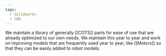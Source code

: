 ```yaml
---
tags:
  - Solidworks
  - CAD
---
```

We maintain a library of generally [[COTS]] parts for ease of use that are already optimized to our own needs. We maintain this year to year and work on improving models that are frequently used year to year, like [[Motors]] so that they can be easily added to robot models.